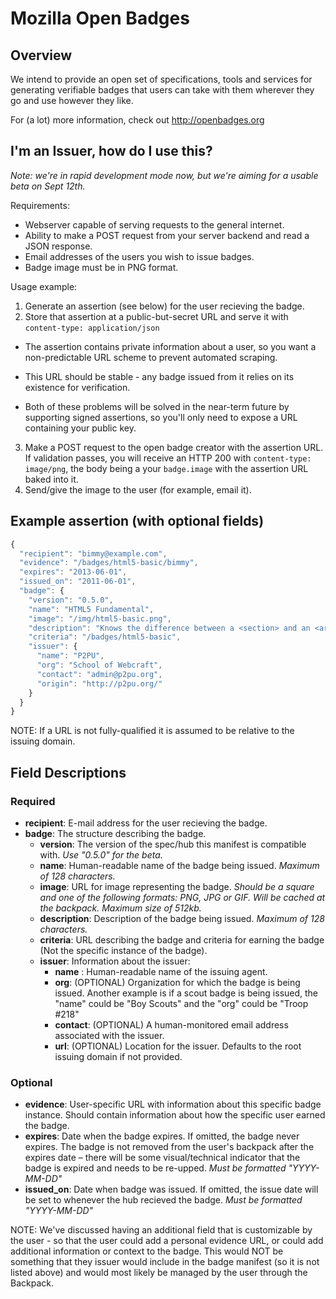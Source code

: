 # Mozilla Open Badges
## Overview
We intend to provide an open set of specifications, tools and services for
generating verifiable badges that users can take with them wherever they go
and use however they like.

For (a lot) more information, check out http://openbadges.org

## I'm an Issuer, how do I use this?
*Note: we're in rapid development mode now, but we're aiming for a usable beta on Sept 12th.*

Requirements:

* Webserver capable of serving requests to the general internet.
* Ability to make a POST request from your server backend and read a JSON response.
* Email addresses of the users you wish to issue badges.
* Badge image must be in PNG format.

Usage example:

1. Generate an assertion (see below) for the user recieving the badge.
2. Store that assertion at a public-but-secret URL and serve it with
`content-type: application/json`
  
  * The assertion contains private information about a user, so you want a
    non-predictable URL scheme to prevent automated scraping.
  
  * This URL should be stable - any badge issued from it relies on its
    existence for verification.
  
  * Both of these problems will be solved in the near-term future by
    supporting signed assertions, so you'll only need to expose a URL
    containing your public key.

3. Make a POST request to the open badge creator with the assertion URL. If
validation passes, you will receive an HTTP 200 with `content-type: image/png`,
the body being a your `badge.image` with the assertion URL baked into it.
4. Send/give the image to the user (for example, email it).

## Example assertion (with optional fields)
```javascript
{
  "recipient": "bimmy@example.com",
  "evidence": "/badges/html5-basic/bimmy",
  "expires": "2013-06-01",
  "issued_on": "2011-06-01",
  "badge": {
    "version": "0.5.0",
    "name": "HTML5 Fundamental",
    "image": "/img/html5-basic.png",
    "description": "Knows the difference between a <section> and an <article>",
    "criteria": "/badges/html5-basic",
    "issuer": {
      "name": "P2PU",
      "org": "School of Webcraft",
      "contact": "admin@p2pu.org",
      "origin": "http://p2pu.org/"
    }
  }
}
```
NOTE: If a URL is not fully-qualified it is assumed to be relative to the issuing domain.

## Field Descriptions

### Required
* **recipient**: E-mail address for the user recieving the badge.
* **badge**: The structure describing the badge.
  * **version**: The version of the spec/hub this manifest is compatible with. *Use "0.5.0" for the beta.*
  * **name**: Human-readable name of the badge being issued. *Maximum of 128 characters.*
  * **image**: URL for image representing the badge. *Should be a square and one of the following formats: PNG, JPG or GIF. Will be cached at the backpack. Maximum size of 512kb.*
  * **description**: Description of the badge being issued. *Maximum of 128 characters.*
  * **criteria**: URL describing the badge and criteria for earning the badge (Not the specific instance of the badge).
  * **issuer**: Information about the issuer:
    * **name** : Human-readable name of the issuing agent.
    * **org**: (OPTIONAL) Organization for which the badge is being issued. Another example is if a scout badge is being issued, the "name" could be "Boy Scouts" and the "org" could be "Troop #218"
    * **contact**: (OPTIONAL) A human-monitored email address associated with the issuer.
    * **url**: (OPTIONAL) Location for the issuer. Defaults to the root issuing domain if not provided.

### Optional
* **evidence**: User-specific URL with information about this specific badge instance. Should contain information about how the specific user earned the badge.
* **expires**: Date when the badge expires. If omitted, the badge never expires. The badge is not removed from the user's backpack after the expires date – there will be some visual/technical indicator that the badge is expired and needs to be re-upped. *Must be formatted "YYYY-MM-DD"*
* **issued_on**: Date when badge was issued. If omitted, the issue date will be set to whenever the hub recieved the badge.  *Must be formatted "YYYY-MM-DD"*

NOTE: We've discussed having an additional field that is customizable by the
user - so that the user could add a personal evidence URL, or could add
additional information or context to the badge. This would NOT be something
that they issuer would include in the badge manifest (so it is not listed
above) and would most likely be managed by the user through the Backpack.

